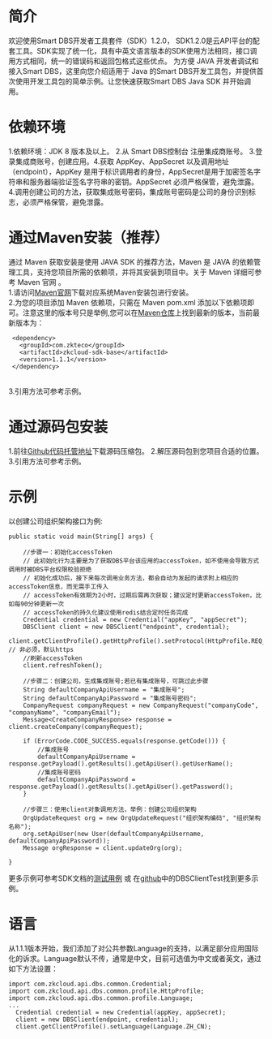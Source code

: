 
# 简介
欢迎使用Smart DBS开发者工具套件（SDK）1.2.0， SDK1.2.0是云API平台的配套工具。SDK实现了统一化，具有中英文语言版本的SDK使用方法相同，接口调用方式相同，统一的错误码和返回包格式这些优点。 为方便 JAVA 开发者调试和接入Smart DBS，这里向您介绍适用于 Java 的Smart DBS开发工具包，并提供首次使用开发工具包的简单示例。让您快速获取Smart DBS Java SDK 并开始调用。

# 依赖环境
1.依赖环境：JDK 8 版本及以上。 2.从 Smart DBS控制台 注册集成商账号。 3.登录集成商账号，创建应用。4.获取 AppKey、AppSecret 以及调用地址（endpoint），AppKey 是用于标识调用者的身份，AppSecret是用于加密签名字符串和服务器端验证签名字符串的密钥。AppSecret 必须严格保管，避免泄露。4.调用创建公司的方法，获取集成账号密码，集成账号密码是公司的身份识别标志，必须严格保管，避免泄露。

# 通过Maven安装（推荐）
通过 Maven 获取安装是使用 JAVA SDK 的推荐方法，Maven 是 JAVA 的依赖管理工具，支持您项目所需的依赖项，并将其安装到项目中。关于 Maven 详细可参考 Maven 官网 。
<br/>1.请访问<a href='https://maven.apache.org/'>Maven官网</a>下载对应系统Maven安装包进行安装。
<br/>2.为您的项目添加 Maven 依赖项，只需在 Maven pom.xml 添加以下依赖项即可。注意这里的版本号只是举例,您可以在<a href='https://search.maven.org/artifact/com.zkteco/zkcloud-sdk-base/1.1.1/jar'>Maven仓库</a>上找到最新的版本，当前最新版本为：
```
 <dependency>
   <groupId>com.zkteco</groupId>
   <artifactId>zkcloud-sdk-base</artifactId>
   <version>1.1.1</version>
 </dependency>
```
<br/>3.引用方法可参考示例。

# 通过源码包安装
1.前往<a href='https://github.com/smartdbs/zkcloud-sdk-java'>Github代码托管地址</a>下载源码压缩包。
2.解压源码包到您项目合适的位置。
3.引用方法可参考示例。

# 示例
以创建公司组织架构接口为例:
```
public static void main(String[] args) {

    //步骤一：初始化accessToken
    // 此初始化行为主要是为了获取DBS平台该应用的accessToken，如不使用会导致方式调用时被DBS平台权限校验拒绝
    // 初始化成功后，接下来每次调用业务方法，都会自动为发起的请求附上相应的accessToken信息，而无需手工传入
    // accessToken有效期为2小时，过期后需再次获取；建议定时更新accessToken，比如每90分钟更新一次
    // accessToken的持久化建议使用redis结合定时任务完成
    Credential credential = new Credential("appKey", "appSecret");
    DBSClient client = new DBSClient("endpoint", credential);
    client.getClientProfile().getHttpProfile().setProtocol(HttpProfile.REQ_HTTP); // 非必须，默认https
    //刷新accessToken
    client.refreshToken();

    //步骤二：创建公司，生成集成账号;若已有集成账号，可跳过此步骤
    String defaultCompanyApiUsername = "集成账号";
    String defaultCompanyApiPassword = "集成账号密码";
    CompanyRequest companyRequest = new CompanyRequest("companyCode", "companyName", "companyEmail");
    Message<CreateCompanyResponse> response = client.createCompany(companyRequest);

    if (ErrorCode.CODE_SUCCESS.equals(response.getCode())) {
        //集成账号
        defaultCompanyApiUsername = response.getPayload().getResults().getApiUser().getUserName();
        //集成账号密码
        defaultCompanyApiPassword = response.getPayload().getResults().getApiUser().getPassword();
    }

    //步骤三：使用client对象调用方法，举例：创建公司组织架构
    OrgUpdateRequest org = new OrgUpdateRequest("组织架构编码", "组织架构名称");
    org.setApiUser(new User(defaultCompanyApiUsername, defaultCompanyApiPassword));
    Message orgResponse = client.updateOrg(org);

}
```
更多示例可参考SDK文档的<a href='https://docs.zkclouds.com/sdk/cn/companyInfo.html'>测试用例</a> 或 在<a href='https://github.com/smartdbs/zkcloud-sdk-java/blob/main/zkcloud-sdk-base/src/test/java/com/zkcloud/api/dbs/DBSClientTest.java'>github</a>中的DBSClientTest找到更多示例。

# 语言
从1.1.1版本开始，我们添加了对公共参数Language的支持，以满足部分应用国际化的诉求。Language默认不传，通常是中文，目前可选值为中文或者英文，通过如下方法设置：
```
import com.zkcloud.api.dbs.common.Credential;
import com.zkcloud.api.dbs.common.profile.HttpProfile;
import com.zkcloud.api.dbs.common.profile.Language;
...
  Credential credential = new Credential(appKey, appSecret);
  client = new DBSClient(endpoint, credential);
  client.getClientProfile().setLanguage(Language.ZH_CN);

```




